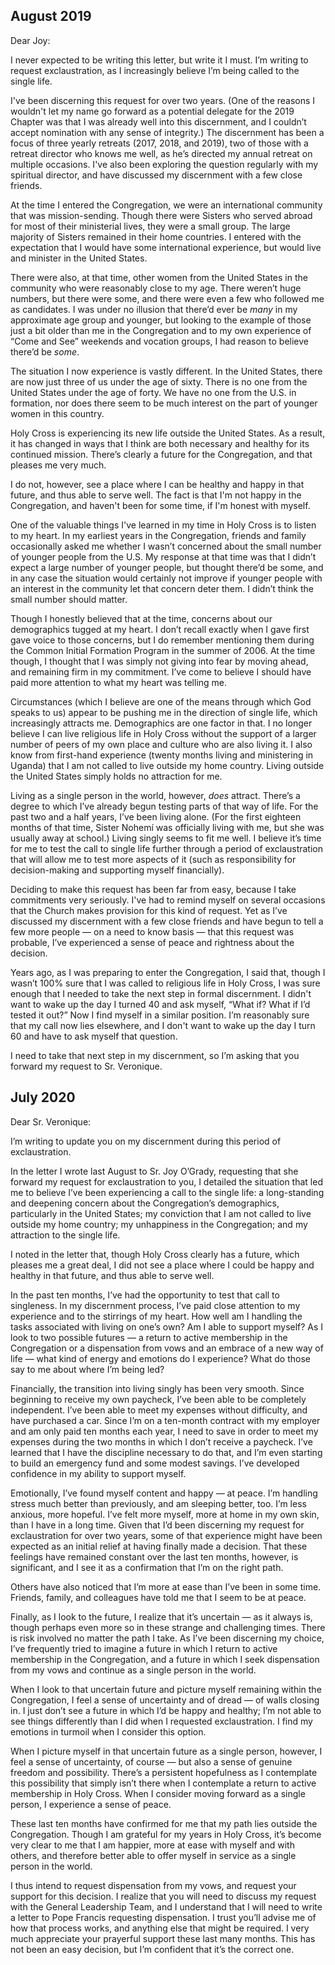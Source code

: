 ## August 2019

Dear Joy:

I never expected to be writing this letter, but write it I must. I’m writing to request exclaustration, as I increasingly believe I’m being called to the single life.

I've been discerning this request for over two years. (One of the reasons I wouldn't let my name go forward as a potential delegate for the 2019 Chapter was that I was already well into this discernment, and I couldn’t accept nomination with any sense of integrity.) The discernment has been a focus of three yearly retreats (2017, 2018, and 2019), two of those with a retreat director who knows me well, as he’s directed my annual retreat on multiple occasions. I've also been exploring the question regularly with my spiritual director, and have discussed my discernment with a few close friends.

At the time I entered the Congregation, we were an international community that was mission-sending. Though there were Sisters who served abroad for most of their ministerial lives, they were a small group. The large majority of Sisters remained in their home countries. I entered with the expectation that I would have some international experience, but would live and minister in the United States.

There were also, at that time, other women from the United States in the community who were reasonably close to my age. There weren’t huge numbers, but there were some, and there were even a few who followed me as candidates. I was under no illusion that there’d ever be *many* in my approximate age group and younger, but looking to the example of those just a bit older than me in the Congregation and to my own experience of “Come and See” weekends and vocation groups, I had reason to believe there’d be *some*.

The situation I now experience is vastly different. In the United States, there are now just three of us under the age of sixty. There is no one from the United States under the age of forty. We have no one from the U.S. in formation, nor does there seem to be much interest on the part of younger women in this country.

Holy Cross is experiencing its new life outside the United States. As a result, it has changed in ways that I think are both necessary and healthy for its continued mission. There’s clearly a future for the Congregation, and that pleases me very much.

I do not, however, see a place where I can be healthy and happy in that future, and thus able to serve well. The fact is that I'm not happy in the Congregation, and haven't been for some time, if I'm honest with myself.

One of the valuable things I've learned in my time in Holy Cross is to listen to my heart. In my earliest years in the Congregation, friends and family occasionally asked me whether I wasn’t concerned about the small number of younger people from the U.S. My response at that time was that I didn’t expect a large number of younger people, but thought there’d be some, and in any case the situation would certainly not improve if younger people with an interest in the community let that concern deter them. I didn’t think the small number should matter.

Though I honestly believed that at the time, concerns about our demographics tugged at my heart. I don’t recall exactly when I gave first gave voice to those concerns, but I do remember mentioning them during the Common Initial Formation Program in the summer of 2006. At the time though, I thought that I was simply not giving into fear by moving ahead, and remaining firm in my commitment. I’ve come to believe I should have paid more attention to what my heart was telling me.

Circumstances (which I believe are one of the means through which God speaks to us) appear to be pushing me in the direction of single life, which increasingly attracts me. Demographics are one factor in that. I no longer believe I can live religious life in Holy Cross without the support of a larger number of peers of my own place and culture who are also living it. I also know from first-hand experience (twenty months living and ministering in Uganda) that I am not called to live outside my home country. Living outside the United States simply holds no attraction for me.

Living as a single person in the world, however, *does* attract. There’s a degree to which I’ve already begun testing parts of that way of life. For the past two and a half years, I’ve been living alone. (For the first eighteen months of that time, Sister Nohemí was officially living with me, but she was usually away at school.) Living singly seems to fit me well. I believe it’s time for me to test the call to single life further through a period of exclaustration that will allow me to test more aspects of it (such as responsibility for decision-making and supporting myself financially).

Deciding to make this request has been far from easy, because I take commitments very seriously. I've had to remind myself on several occasions that the Church makes provision for this kind of request. Yet as I’ve discussed my discernment with a few close friends and have begun to tell a few more people — on a need to know basis — that this request was probable, I’ve experienced a sense of peace and rightness about the decision.

Years ago, as I was preparing to enter the Congregation, I said that, though I wasn’t 100% sure that I was called to religious life in Holy Cross, I was sure enough that I needed to take the next step in formal discernment. I didn't want to wake up the day I turned 40 and ask myself, “What if? What if I’d tested it out?” Now I find myself in a similar position. I’m reasonably sure that my call now lies elsewhere, and I don't want to wake up the day I turn 60 and have to ask myself that question.

I need to take that next step in my discernment, so I’m asking that you forward my request to Sr. Veronique.

## July 2020

Dear Sr. Veronique:

I’m writing to update you on my discernment during this period of exclaustration.

In the letter I wrote last August to Sr. Joy O’Grady, requesting that she forward my request for exclaustration to you, I detailed the situation that led me to believe I’ve been experiencing a call to the single life: a long-standing and deepening concern about the Congregation’s demographics, particularly in the United States; my conviction that I am not called to live outside my home country; my unhappiness in the Congregation; and my attraction to the single life.

I noted in the letter that, though Holy Cross clearly has a future, which pleases me a great deal, I did not see a place where I could be happy and healthy in that future, and thus able to serve well.

In the past ten months, I’ve had the opportunity to test that call to singleness. In my discernment process, I’ve paid close attention to my experience and to the stirrings of my heart. How well am I handling the tasks associated with living on one’s own? Am I able to support myself? As I look to two possible futures — a return to active membership in the Congregation or a dispensation from vows and an embrace of a new way of life — what kind of energy and emotions do I experience? What do those say to me about where I’m being led?

Financially, the transition into living singly has been very smooth. Since beginning to receive my own paycheck, I’ve been able to be completely independent. I’ve been able to meet my expenses without difficulty, and have purchased a car. Since I’m on a ten-month contract with my employer and am only paid ten months each year, I need to save in order to meet my expenses during the two months in which I don’t receive a paycheck. I’ve
learned that I have the discipline necessary to do that, and I’m even starting to build an emergency fund and some modest savings. I’ve developed confidence in my ability to support myself.

Emotionally, I’ve found myself content and happy — at peace. I’m handling stress much better than previously, and am sleeping better, too. I’m less anxious, more hopeful. I’ve felt more myself, more at home in my own skin, than I have in a long time. Given that I’d been discerning my request for exclaustration for over two years, some of that experience might have been expected as an initial relief at having finally made a decision. That these feelings have remained constant over the last ten months, however, is significant, and I see it as a confirmation that I’m on the right path.

Others have also noticed that I’m more at ease than I’ve been in some time. Friends, family, and colleagues have told me that I seem to be at peace.

Finally, as I look to the future, I realize that it’s uncertain — as it always is, though perhaps even more so in these strange and challenging times. There is risk involved no matter the path I take. As I’ve been discerning my choice, I’ve frequently tried to imagine a future in which I return to active membership in the Congregation, and a future in which I seek dispensation from my vows and continue as a single person in the world.

When I look to that uncertain future and picture myself remaining within the Congregation, I feel a sense of uncertainty and of dread — of walls closing in. I just don’t see a future in which I’d be happy and healthy; I’m not able to see things differently than I did when I requested exclaustration. I find my emotions in turmoil when I consider this option.

When I picture myself in that uncertain future as a single person, however, I feel a sense of uncertainty, of course — but also a sense of genuine freedom and possibility. There’s a persistent hopefulness as I contemplate this possibility that simply isn’t there when I contemplate a return to active membership in Holy Cross. When I consider moving forward as a single person, I experience a sense of peace.

These last ten months have confirmed for me that my path lies outside the Congregation. Though I am grateful for my years in Holy Cross, it’s become very clear to me that I am happier, more at ease with myself and with others, and therefore better able to offer myself in service as a single person in the world.

I thus intend to request dispensation from my vows, and request your support for this decision. I realize that you will need to discuss my request with the General Leadership Team, and I understand that I will need to write a letter to Pope Francis requesting dispensation. I trust you’ll advise me of how that process works, and anything else that might be required.
I very much appreciate your prayerful support these last many months. This has not been an easy decision, but I’m confident that it’s the correct one.

